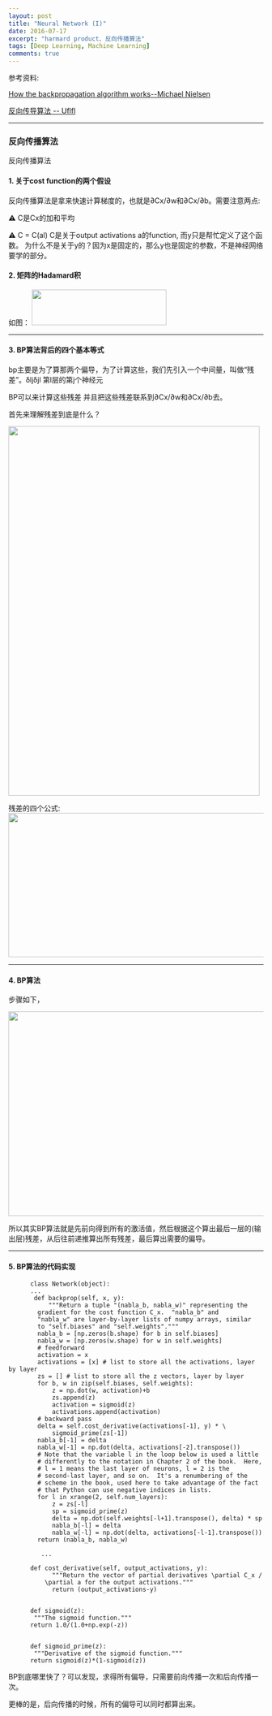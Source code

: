 ```yaml
---
layout: post
title: "Neural Network (I)"
date: 2016-07-17
excerpt: "harmard product、反向传播算法"
tags: [Deep Learning, Machine Learning]
comments: true
---
```

参考资料:

[How the backpropagation algorithm works--Michael Nielsen ](http://neuralnetworksanddeeplearning.com/chap2.html) 

[反向传导算法 -- Uflfl](http://deeplearning.stanford.edu/wiki/index.php/%E5%8F%8D%E5%90%91%E4%BC%A0%E5%AF%BC%E7%AE%97%E6%B3%95)

*****


### 反向传播算法

反向传播算法

#### 1. 关于cost function的两个假设

反向传播算法是拿来快速计算梯度的，也就是∂Cx/∂w和∂Cx/∂b。需要注意两点:

⚠️  C是Cx的加和平均

⚠️  C = C(al) C是关于output activations a的function, 而y只是帮忙定义了这个函数。
为什么不是关于y的？因为x是固定的，那么y也是固定的参数，不是神经网络要学的部分。


#### 2. 矩阵的Hadamard积
如图：
<img src="https://github.com/Bugix-ZY/Bugix-ZY.github.io/blob/master/images/postImages/neural-network-2/harmard.png?raw=true" height="70" width="266" />

****
#### 3. BP算法背后的四个基本等式

bp主要是为了算那两个偏导，为了计算这些，我们先引入一个中间量，叫做“残差”。δljδjl 第l层的第j个神经元

BP可以来计算这些残差 并且把这些残差联系到∂Cx/∂w和∂Cx/∂b去。

首先来理解残差到底是什么？

<img src="https://github.com/Bugix-ZY/Bugix-ZY.github.io/blob/master/images/postImages/neural-network-2/error-story.png?raw=true" height="728" width="496" />

残差的四个公式:
<img src="https://github.com/Bugix-ZY/Bugix-ZY.github.io/blob/master/images/postImages/neural-network-2/4bp.png?raw=true" height="284" width="511" />


*****
#### 4. BP算法

步骤如下，

<img src="https://github.com/Bugix-ZY/Bugix-ZY.github.io/blob/master/images/postImages/neural-network-2/bp-algorithm.png?raw=true" height="403" width="602" />

所以其实BP算法就是先前向得到所有的激活值，然后根据这个算出最后一层的(输出层)残差，从后往前递推算出所有残差，最后算出需要的偏导。


******
#### 5. BP算法的代码实现

```
      class Network(object):
      ...
       def backprop(self, x, y):
           """Return a tuple "(nabla_b, nabla_w)" representing the
        gradient for the cost function C_x.  "nabla_b" and
        "nabla_w" are layer-by-layer lists of numpy arrays, similar
        to "self.biases" and "self.weights"."""
        nabla_b = [np.zeros(b.shape) for b in self.biases]
        nabla_w = [np.zeros(w.shape) for w in self.weights]
        # feedforward
        activation = x
        activations = [x] # list to store all the activations, layer by layer
        zs = [] # list to store all the z vectors, layer by layer
        for b, w in zip(self.biases, self.weights):
            z = np.dot(w, activation)+b
            zs.append(z)
            activation = sigmoid(z)
            activations.append(activation)
        # backward pass
        delta = self.cost_derivative(activations[-1], y) * \
            sigmoid_prime(zs[-1])
        nabla_b[-1] = delta
        nabla_w[-1] = np.dot(delta, activations[-2].transpose())
        # Note that the variable l in the loop below is used a little
        # differently to the notation in Chapter 2 of the book.  Here,
        # l = 1 means the last layer of neurons, l = 2 is the
        # second-last layer, and so on.  It's a renumbering of the
        # scheme in the book, used here to take advantage of the fact
        # that Python can use negative indices in lists.
        for l in xrange(2, self.num_layers):
            z = zs[-l]
            sp = sigmoid_prime(z)
            delta = np.dot(self.weights[-l+1].transpose(), delta) * sp
            nabla_b[-l] = delta
            nabla_w[-l] = np.dot(delta, activations[-l-1].transpose())
        return (nabla_b, nabla_w)

         ...

      def cost_derivative(self, output_activations, y):
            """Return the vector of partial derivatives \partial C_x /
          \partial a for the output activations."""
            return (output_activations-y) 


      def sigmoid(z):
       """The sigmoid function."""
      return 1.0/(1.0+np.exp(-z))


      def sigmoid_prime(z):
       """Derivative of the sigmoid function."""
      return sigmoid(z)*(1-sigmoid(z))

```

BP到底哪里快了？可以发现，求得所有偏导，只需要前向传播一次和后向传播一次。

更棒的是，后向传播的时候，所有的偏导可以同时都算出来。

